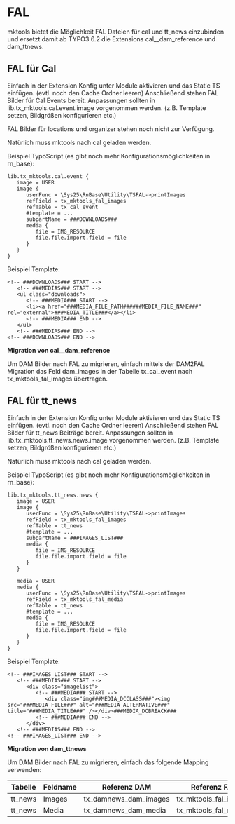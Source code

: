 FAL
===

mktools bietet die Möglichkeit FAL Dateien für cal und tt\_news einzubinden und ersetzt damit ab TYPO3 6.2 die Extensions cal\_\_dam\_reference und dam\_ttnews.


FAL für Cal
-----------

Einfach in der Extension Konfig unter Module aktivieren und das Static TS einfügen. (evtl. noch den Cache Ordner leeren) Anschließend stehen FAL Bilder für Cal Events bereit. Anpassungen sollten in lib.tx\_mktools.cal.event.image vorgenommen werden. (z.B. Template setzen, Bildgrößen konfigurieren etc.)

FAL Bilder für locations und organizer stehen noch nicht zur Verfügung.

Natürlich muss mktools nach cal geladen werden.

Beispiel TypoScript (es gibt noch mehr Konfigurationsmöglichkeiten in rn\_base):

~~~~ {.sourceCode .ts}
lib.tx_mktools.cal.event {
   image = USER
   image {
      userFunc = \Sys25\RnBase\Utility\TSFAL->printImages
      refField = tx_mktools_fal_images
      refTable = tx_cal_event
      #template = ...
      subpartName = ###DOWNLOADS###
      media {
         file = IMG_RESOURCE
         file.file.import.field = file
      }
   }
}
~~~~

Beispiel Template:

~~~~ {.sourceCode .html}
<!-- ###DOWNLOADS### START -->
   <!-- ###MEDIAS### START -->
   <ul class="downloads">
      <!-- ###MEDIA### START -->
      <li><a href="###MEDIA_FILE_PATH######MEDIA_FILE_NAME###" rel="external">###MEDIA_TITLE###</a></li>
      <!-- ###MEDIA### END -->
   </ul>
   <!-- ###MEDIAS### END -->
<!-- ###DOWNLOADS### END -->
~~~~

**Migration von cal\_\_dam\_reference**

Um DAM Bilder nach FAL zu migrieren, einfach mittels der DAM2FAL Migration das Feld dam\_images in der Tabelle tx\_cal\_event nach tx\_mktools\_fal\_images übertragen.

FAL für tt\_news
----------------

Einfach in der Extension Konfig unter Module aktivieren und das Static TS einfügen. (evtl. noch den Cache Ordner leeren) Anschließend stehen FAL Bilder für tt\_news Beiträge bereit. Anpassungen sollten in lib.tx\_mktools.tt\_news.news.image vorgenommen werden. (z.B. Template setzen, Bildgrößen konfigurieren etc.)

Natürlich muss mktools nach cal geladen werden.

Beispiel TypoScript (es gibt noch mehr Konfigurationsmöglichkeiten in rn\_base):

~~~~ {.sourceCode .ts}
lib.tx_mktools.tt_news.news {
   image = USER
   image {
      userFunc = \Sys25\RnBase\Utility\TSFAL->printImages
      refField = tx_mktools_fal_images
      refTable = tt_news
      #template = ...
      subpartName = ###IMAGES_LIST###
      media {
         file = IMG_RESOURCE
         file.file.import.field = file
      }
   }

   media = USER
   media {
      userFunc = \Sys25\RnBase\Utility\TSFAL->printImages
      refField = tx_mktools_fal_media
      refTable = tt_news
      #template = ...
      media {
         file = IMG_RESOURCE
         file.file.import.field = file
      }
   }
}
~~~~

Beispiel Template:

~~~~ {.sourceCode .html}
<!-- ###IMAGES_LIST### START -->
   <!-- ###MEDIAS### START -->
      <div class="imagelist">
         <!-- ###MEDIA### START -->
            <div class="img###MEDIA_DCCLASS###"><img src="###MEDIA_FILE###" alt="###MEDIA_ALTERNATIVE###" title="###MEDIA_TITLE###" /></div>###MEDIA_DCBREACK###
         <!-- ###MEDIA### END -->
      </div>
   <!-- ###MEDIAS### END -->
<!-- ###IMAGES_LIST### END -->
~~~~

**Migration von dam\_ttnews**

Um DAM Bilder nach FAL zu migrieren, einfach das folgende Mapping verwenden:

| Tabelle | Feldname | Referenz DAM | Referenz FAL |
| --- | --- | --- | --- |
| tt_news | Images | tx\_damnews\_dam\_images | tx\_mktools\_fal\_images |
| tt_news | Media | tx\_damnews\_dam\_media | tx\_mktools\_fal\_media |


